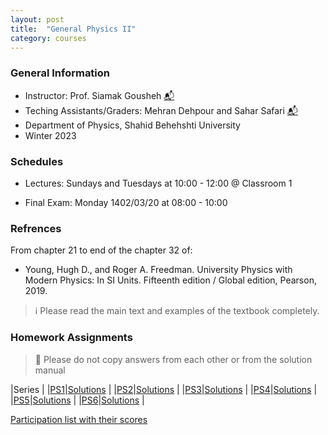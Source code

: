 ```yaml
---
layout: post
title:  "General Physics II"
category: courses
---
```


### General Information
+ Instructor: Prof. Siamak Gousheh [📬][gousheh_mail]
+ Teching Assistants/Graders: Mehran Dehpour and Sahar Safari [📬][sahar_mail]
+ Department of Physics, Shahid Behehshti University
+ Winter 2023

### Schedules
+ Lectures: Sundays and Tuesdays at 10:00 - 12:00 @ Classroom 1

+ Final Exam: Monday 1402/03/20 at 08:00 - 10:00

### Refrences
From chapter 21 to end of the chapter 32 of:
+ Young, Hugh D., and Roger A. Freedman. University Physics with Modern Physics: In SI Units. Fifteenth edition / Global edition, Pearson, 2019.

> ℹ️ Please read the main text and examples of the textbook completely.

### Homework Assignments

> 🚫 Please do not copy answers from each other or from the solution manual

|Series                        |
|[PS1][1]|[Solutions][S1]      |
|[PS2][2]|[Solutions][S2]      |
|[PS3][3]|[Solutions][S3]      |
|[PS4][4]|[Solutions][S4]      |
|[PS5][5]|[Solutions][S5]      |
|[PS6][6]|[Solutions][S6]      |

[Participation list with their scores][parti]

[sahar_mail]:    mailto:shr.safari@mail.sbu.ac.ir
[gousheh_mail]:  mailto:ss-gousheh@sbu.ac.ir

[parti]: https://dehpour.github.io/2023-02-05-general-physics-ii/Participation.pdf
[1]: http://dehpour.github.io/2023-02-05-general-physics-ii/PS1.pdf
[S1]: http://dehpour.github.io/2023-02-05-general-physics-ii/S1.pdf
[2]: http://dehpour.github.io/2023-02-05-general-physics-ii/PS2.pdf
[S2]: http://dehpour.github.io/2023-02-05-general-physics-ii/S2.pdf
[3]: http://dehpour.github.io/2023-02-05-general-physics-ii/PS3.pdf
[S3]: http://dehpour.github.io/2023-02-05-general-physics-ii/S3.pdf
[4]: http://dehpour.github.io/2023-02-05-general-physics-ii/PS4.pdf
[S4]: http://dehpour.github.io/2023-02-05-general-physics-ii/S4.pdf
[5]: http://dehpour.github.io/2023-02-05-general-physics-ii/PS5.pdf
[S5]: http://dehpour.github.io/2023-02-05-general-physics-ii/S5.pdf
[6]: http://dehpour.github.io/2023-02-05-general-physics-ii/PS6.pdf
[S6]: http://dehpour.github.io/2023-02-05-general-physics-ii/S6.pdf
